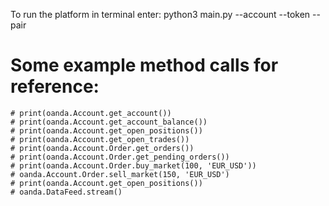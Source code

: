To run the platform in terminal enter:
    python3 main.py --account <account-number-here> --token <token-here> --pair <pair-here>

# Some example method calls for reference:
    # print(oanda.Account.get_account())
    # print(oanda.Account.get_account_balance())
    # print(oanda.Account.get_open_positions())
    # print(oanda.Account.get_open_trades())
    # print(oanda.Account.Order.get_orders())
    # print(oanda.Account.Order.get_pending_orders())
    # print(oanda.Account.Order.buy_market(100, 'EUR_USD'))
    # oanda.Account.Order.sell_market(150, 'EUR_USD')
    # print(oanda.Account.get_open_positions())
    # oanda.DataFeed.stream()